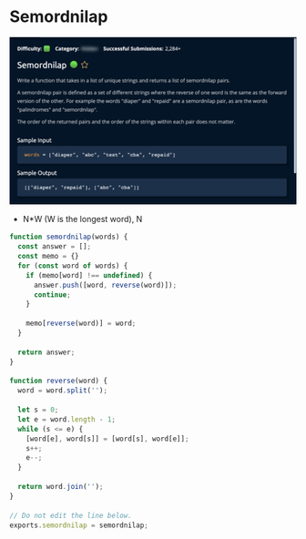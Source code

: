 # Semordnilap

![](<../../../.gitbook/assets/Screenshot 2023-01-20 at 21.26.42.png>)

* N\*W (W is the longest word), N

```jsx
function semordnilap(words) {
  const answer = [];
  const memo = {}
  for (const word of words) {
    if (memo[word] !== undefined) {
      answer.push([word, reverse(word)]);
      continue;
    }

    memo[reverse(word)] = word;
  }
  
  return answer;
}

function reverse(word) {
  word = word.split('');

  let s = 0;
  let e = word.length - 1;
  while (s <= e) {
    [word[e], word[s]] = [word[s], word[e]];
    s++;
    e--;
  }

  return word.join('');
}

// Do not edit the line below.
exports.semordnilap = semordnilap;

```
